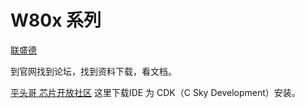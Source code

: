 # W80x 系列

[联盛德](https://www.winnermicro.com/)

到官网找到论坛，找到资料下载，看文档。


[平头哥 芯片开放社区](https://occ.t-head.cn/)
这里下载IDE 为 CDK（C Sky Development）安装。

